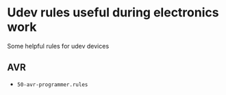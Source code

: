 # Udev rules useful during electronics work

Some helpful rules for udev devices

## AVR

* `50-avr-programmer.rules`
